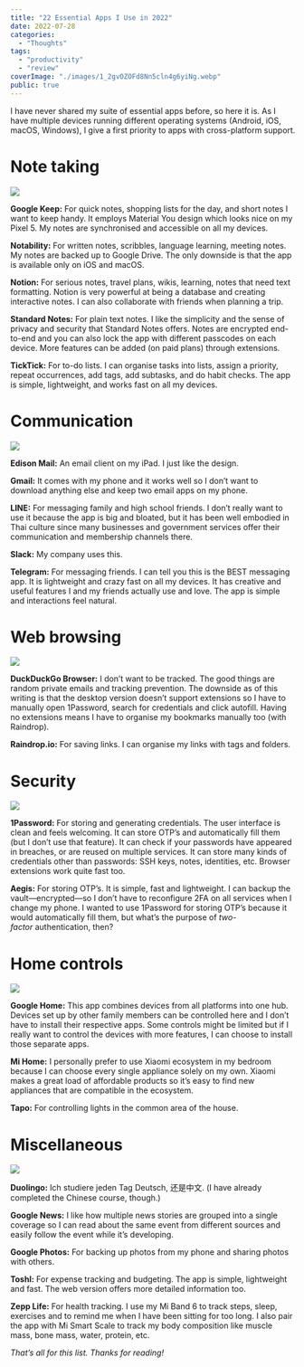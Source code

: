 ```yaml
---
title: "22 Essential Apps I Use in 2022"
date: 2022-07-28
categories:
  - "Thoughts"
tags:
  - "productivity"
  - "review"
coverImage: "./images/1_2gvOZOFd8Nn5cln4g6yiNg.webp"
public: true
---
```


I have never shared my suite of essential apps before, so here it is. As I have multiple devices running different operating systems (Android, iOS, macOS, Windows), I give a first priority to apps with cross-platform support.

# Note taking

![](./images/1_2gvOZOFd8Nn5cln4g6yiNg.webp)

**Google Keep:** For quick notes, shopping lists for the day, and short notes I want to keep handy. It employs Material You design which looks nice on my Pixel 5. My notes are synchronised and accessible on all my devices.

**Notability:** For written notes, scribbles, language learning, meeting notes. My notes are backed up to Google Drive. The only downside is that the app is available only on iOS and macOS.

**Notion:** For serious notes, travel plans, wikis, learning, notes that need text formatting. Notion is very powerful at being a database and creating interactive notes. I can also collaborate with friends when planning a trip.

**Standard Notes:** For plain text notes. I like the simplicity and the sense of privacy and security that Standard Notes offers. Notes are encrypted end-to-end and you can also lock the app with different passcodes on each device. More features can be added (on paid plans) through extensions.

**TickTick:** For to-do lists. I can organise tasks into lists, assign a priority, repeat occurrences, add tags, add subtasks, and do habit checks. The app is simple, lightweight, and works fast on all my devices.

# Communication

![](./images/1_k2_5jtS9HjDr1ICjPUS5Pg.webp)

**Edison Mail:** An email client on my iPad. I just like the design.

**Gmail:** It comes with my phone and it works well so I don’t want to download anything else and keep two email apps on my phone.

**LINE:** For messaging family and high school friends. I don’t really want to use it because the app is big and bloated, but it has been well embodied in Thai culture since many businesses and government services offer their communication and membership channels there.

**Slack:** My company uses this.

**Telegram:** For messaging friends. I can tell you this is the BEST messaging app. It is lightweight and crazy fast on all my devices. It has creative and useful features I and my friends actually use and love. The app is simple and interactions feel natural.

# Web browsing

![](./images/1_oY_-a4HoOVX_fZ-e81ixiQ.webp)

**DuckDuckGo Browser:** I don’t want to be tracked. The good things are random private emails and tracking prevention. The downside as of this writing is that the desktop version doesn’t support extensions so I have to manually open 1Password, search for credentials and click autofill. Having no extensions means I have to organise my bookmarks manually too (with Raindrop).

**Raindrop.io:** For saving links. I can organise my links with tags and folders.

# Security

![](./images/1_MhGBMkJJfgGsuQKGfPkCNA.webp)

**1Password:** For storing and generating credentials. The user interface is clean and feels welcoming. It can store OTP’s and automatically fill them (but I don’t use that feature). It can check if your passwords have appeared in breaches, or are reused on multiple services. It can store many kinds of credentials other than passwords: SSH keys, notes, identities, etc. Browser extensions work quite fast too.

**Aegis:** For storing OTP’s. It is simple, fast and lightweight. I can backup the vault—encrypted—so I don’t have to reconfigure 2FA on all services when I change my phone. I wanted to use 1Password for storing OTP’s because it would automatically fill them, but what’s the purpose of _two-factor_ authentication, then?

# Home controls

![](./images/1_wznSn0PpDp9Gss43iq5J2w.webp)

**Google Home:** This app combines devices from all platforms into one hub. Devices set up by other family members can be controlled here and I don’t have to install their respective apps. Some controls might be limited but if I really want to control the devices with more features, I can choose to install those separate apps.

**Mi Home:** I personally prefer to use Xiaomi ecosystem in my bedroom because I can choose every single appliance solely on my own. Xiaomi makes a great load of affordable products so it’s easy to find new appliances that are compatible in the ecosystem.

**Tapo:** For controlling lights in the common area of the house.

# Miscellaneous

![](./images/1_arvoImqCPZ0XRWkSKhO-hQ.webp)

**Duolingo:** Ich studiere jeden Tag Deutsch, 还是中文. (I have already completed the Chinese course, though.)

**Google News:** I like how multiple news stories are grouped into a single coverage so I can read about the same event from different sources and easily follow the event while it’s developing.

**Google Photos:** For backing up photos from my phone and sharing photos with others.

**Toshl:** For expense tracking and budgeting. The app is simple, lightweight and fast. The web version offers more detailed information too.

**Zepp Life:** For health tracking. I use my Mi Band 6 to track steps, sleep, exercises and to remind me when I have been sitting for too long. I also pair the app with Mi Smart Scale to track my body composition like muscle mass, bone mass, water, protein, etc.

_That’s all for this list. Thanks for reading!_
